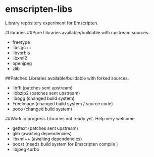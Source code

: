 emscripten-libs
===============

Library repository experiment for Emscripten.

#Libraries
##Pure
Libraries available/buildable with upstream sources.
- freetype
- libsigc++
- libvorbis
- libxml2
- openjpeg
- zlib

##Patched
Libraries available/buildable with forked sources.
- libffi (patches sent upstream)
- libbzip2 (patches sent upstream)
- libogg   (changed build system)
- FreeImage (changed build system / source code)
- poco      (changed build system)

##Work in progress
Libraries not ready yet. Help very welcome.
- gettext  (patches sent upstream)
- glib     (awaiting dependencies)
- libxml++ (awaiting dependencies)
- boost    (needs build system for Emscripten compile )
- libjpeg-turbo

